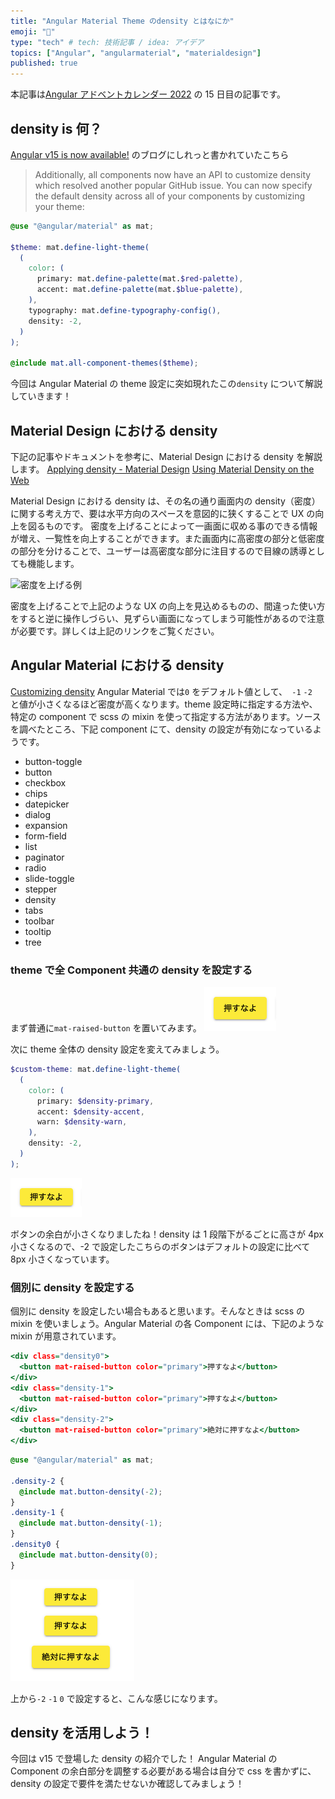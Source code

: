```yaml
---
title: "Angular Material Theme のdensity とはなにか"
emoji: "📏"
type: "tech" # tech: 技術記事 / idea: アイデア
topics: ["Angular", "angularmaterial", "materialdesign"]
published: true
---
```


本記事は[Angular アドベントカレンダー 2022](https://qiita.com/advent-calendar/2022/angular) の 15 日目の記事です。

## density is 何？

[Angular v15 is now available!](https://blog.angular.io/angular-v15-is-now-available-df7be7f2f4c8) のブログにしれっと書かれていたこちら

> Additionally, all components now have an API to customize density which resolved another popular GitHub issue.
> You can now specify the default density across all of your components by customizing your theme:

```scss
@use "@angular/material" as mat;

$theme: mat.define-light-theme(
  (
    color: (
      primary: mat.define-palette(mat.$red-palette),
      accent: mat.define-palette(mat.$blue-palette),
    ),
    typography: mat.define-typography-config(),
    density: -2,
  )
);

@include mat.all-component-themes($theme);
```

今回は Angular Material の theme 設定に突如現れたこの`density` について解説していきます！

## Material Design における density

下記の記事やドキュメントを参考に、Material Design における density を解説します。
[Applying density - Material Design](https://m2.material.io/design/layout/applying-density.html#usage)
[Using Material Density on the Web](https://medium.com/google-design/using-material-density-on-the-web-59d85f1918f0)

Material Design における density は、その名の通り画面内の density（密度）に関する考え方で、要は水平方向のスペースを意図的に狭くすることで UX の向上を図るものです。
密度を上げることによって一画面に収める事のできる情報が増え、一覧性を向上することができます。また画面内に高密度の部分と低密度の部分を分けることで、ユーザーは高密度な部分に注目するので目線の誘導としても機能します。

![密度を上げる例](https://lh3.googleusercontent.com/gkWItWB25nEUuBKZ-VQN2QLnDWtg03lUdt9betFW1BuX3WR1OCbWddxt1t80WHA9FcxW2Evc4yV_j_Yx3QsJbcBqsjM5NxE4m0sM=w1064-v0)

密度を上げることで上記のような UX の向上を見込めるものの、間違った使い方をすると逆に操作しづらい、見ずらい画面になってしまう可能性があるので注意が必要です。詳しくは上記のリンクをご覧ください。

## Angular Material における density

[Customizing density](https://material.angular.io/guide/theming#customizing-density)
Angular Material では`0` をデフォルト値として、` -1` `-2 ` と値が小さくなるほど密度が高くなります。theme 設定時に指定する方法や、特定の component で scss の mixin を使って指定する方法があります。ソースを調べたところ、下記 component にて、density の設定が有効になっているようです。

- button-toggle
- button
- checkbox
- chips
- datepicker
- dialog
- expansion
- form-field
- list
- paginator
- radio
- slide-toggle
- stepper
- density
- tabs
- toolbar
- tooltip
- tree

### theme で全 Component 共通の density を設定する

まず普通に`mat-raised-button` を置いてみます。
![density default](/images/theme-density-default.png)

次に theme 全体の density 設定を変えてみましょう。

```scss:style.scss
$custom-theme: mat.define-light-theme(
  (
    color: (
      primary: $density-primary,
      accent: $density-accent,
      warn: $density-warn,
    ),
    density: -2,
  )
);
```

![density -2](/images/theme-density-2.png)

ボタンの余白が小さくなりましたね！density は 1 段階下がるごとに高さが 4px 小さくなるので、-2 で設定したこちらのボタンはデフォルトの設定に比べて 8px 小さくなっています。

### 個別に density を設定する

個別に density を設定したい場合もあると思います。そんなときは scss の mixin を使いましょう。Angular Material の各 Component には、下記のような mixin が用意されています。

```html:app.component.html
<div class="density0">
  <button mat-raised-button color="primary">押すなよ</button>
</div>
<div class="density-1">
  <button mat-raised-button color="primary">押すなよ</button>
</div>
<div class="density-2">
  <button mat-raised-button color="primary">絶対に押すなよ</button>
</div>
```

```scss:app.component.scss
@use "@angular/material" as mat;

.density-2 {
  @include mat.button-density(-2);
}
.density-1 {
  @include mat.button-density(-1);
}
.density0 {
  @include mat.button-density(0);
}
```

![density step](/images/density.png)

上から`-2` `-1` `0` で設定すると、こんな感じになります。

## density を活用しよう！

今回は v15 で登場した density の紹介でした！
Angular Material の Component の余白部分を調整する必要がある場合は自分で css を書かずに、density の設定で要件を満たせないか確認してみましょう！
